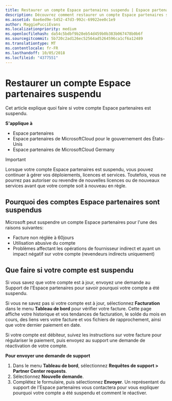 ```yaml
---
title: Restaurer un compte Espace partenaires suspendu | Espace partenaires
description: Découvrez comment restaurer un compte Espace partenaires suspendu, pourquoi un compte peut être suspendu et comment utiliser votre compte pendant la suspension.
ms.assetid: 0ae6ed9e-5452-47d3-992c-69922ee0c1e9
author: MaggiePucciEvans
ms.localizationpriority: medium
ms.openlocfilehash: da54c5bdbf9b28eb54d459b0b383b067478b0b6f
ms.sourcegitcommit: 5b720c2ad126ec52564ad5264596ca1cf6a12489
ms.translationtype: MT
ms.contentlocale: fr-FR
ms.lasthandoff: 10/05/2018
ms.locfileid: "4377551"
---
```

# <a name="restore-a-suspended-partner-center-account"></a>Restaurer un compte Espace partenaires suspendu

Cet article explique quoi faire si votre compte Espace partenaires est suspendu.

**S'applique à**

-  Espace partenaires
-  Espace partenaires de MicrosoftCloud pour le gouvernement des États-Unis
-  Espace partenaires de MicrosoftCloud Germany

> [!IMPORTANT]  
> Lorsque votre compte Espace partenaires est suspendu, vous pouvez continuer à gérer vos déploiements, licences et services. Toutefois, vous ne pourrez pas autoriser ou revendre de nouvelles licences ou de nouveaux services avant que votre compte soit à nouveau en règle.

## <a name="why-partner-center-accounts-are-suspended"></a>Pourquoi des comptes Espace partenaires sont suspendus

Microsoft peut suspendre un compte Espace partenaires pour l'une des raisons suivantes:

- Facture non réglée à 60jours 
- Utilisation abusive du compte
- Problèmes affectant les opérations de fournisseur indirect et ayant un impact négatif sur votre compte (revendeurs indirects uniquement)

## <a name="what-to-do-if-your-account-is-suspended"></a>Que faire si votre compte est suspendu

Si vous savez que votre compte est à jour, envoyez une demande au Support de l'Espace partenaires pour savoir pourquoi votre compte a été suspendu. 

Si vous ne savez pas si votre compte est à jour, sélectionnez **Facturation** dans le menu **Tableau de bord** pour vérifier votre facture. Cette page affiche votre historique et vos tendances de facturation, le solde du mois en cours, des liens vers votre facture et vos fichiers de rapprochement, ainsi que votre dernier paiement en date.

Si votre compte est débiteur, suivez les instructions sur votre facture pour régulariser le paiement, puis envoyez au support une demande de réactivation de votre compte. 

**Pour envoyer une demande de support**

1.  Dans le menu **Tableau de bord**, sélectionnez **Requêtes de support > Partner Center requests**.
2.  Sélectionnez **Nouvelle demande**. 
3.  Complétez le formulaire, puis sélectionnez **Envoyer**. Un représentant du support de l'Espace partenaires vous contactera pour vous expliquer pourquoi votre compte a été suspendu et comment le réactiver.



